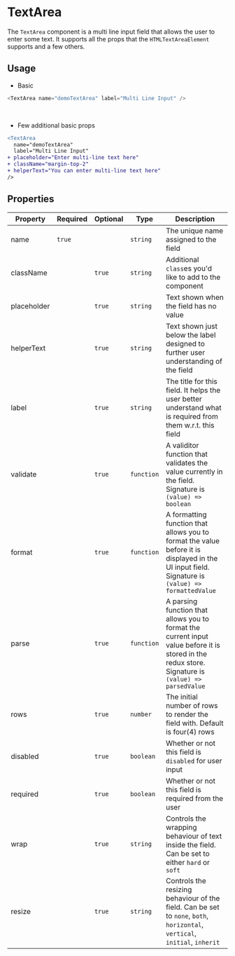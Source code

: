 # TextArea

The `TextArea` component is a multi line input field that allows the user to enter some text. It supports all the props that the `HTMLTextAreaElement` supports and a few others.

## Usage

- Basic

```js
<TextArea name="demoTextArea" label="Multi Line Input" />
```

<br />

- Few additional basic props

```diff
<TextArea
  name="demoTextArea"
  label="Multi Line Input"
+ placeholder="Enter multi-line text here"
+ className="margin-top-2"
+ helperText="You can enter multi-line text here"
/>
```

## Properties

| Property    | Required | Optional | Type       | Description                                                                                                                                        |
| ----------- | -------- | -------- | ---------- | -------------------------------------------------------------------------------------------------------------------------------------------------- |
| name        | `true`   |          | `string`   | The unique name assigned to the field                                                                                                              |
| className   |          | `true`   | `string`   | Additional `class`es you'd like to add to the component                                                                                            |
| placeholder |          | `true`   | `string`   | Text shown when the field has no value                                                                                                             |
| helperText  |          | `true`   | `string`   | Text shown just below the label designed to further user understanding of the field                                                                |
| label       |          | `true`   | `string`   | The title for this field. It helps the user better understand what is required from them w.r.t. this field                                         |
| validate    |          | `true`   | `function` | A validitor function that validates the value currently in the field. Signature is `(value) => boolean`                                            |
| format      |          | `true`   | `function` | A formatting function that allows you to format the value before it is displayed in the UI input field. Signature is `(value) => formattedValue`   |
| parse       |          | `true`   | `function` | A parsing function that allows you to format the current input value before it is stored in the redux store. Signature is `(value) => parsedValue` |
| rows        |          | `true`   | `number`   | The initial number of rows to render the field with. Default is four(4) rows                                                                       |
| disabled    |          | `true`   | `boolean`  | Whether or not this field is `disabled` for user input                                                                                             |
| required    |          | `true`   | `boolean`  | Whether or not this field is required from the user                                                                                                |
| wrap        |          | `true`   | `string`   | Controls the wrapping behaviour of text inside the field. Can be set to either `hard` or `soft`                                                    |
| resize      |          | `true`   | `string`   | Controls the resizing behaviour of the field. Can be set to `none`, `both`, `horizontal`, `vertical`, `initial`, `inherit`                         |
